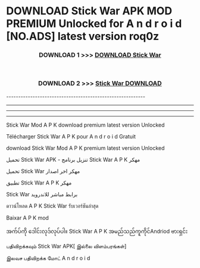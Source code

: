 # DOWNLOAD Stick War  APK MOD PREMIUM Unlocked for A n d r o i d [NO.ADS] latest version roq0z 



<div align="center">

<h3>DOWNLOAD 1 >>> <a href="https://getmod2.web.app/?judul=Stick War ">DOWNLOAD Stick War </a></h3><br>

<h3>DOWNLOAD 2 >>> <a href="https://getmod2.web.app/?judul=Stick War ">Stick War  DOWNLOAD </a></h3>

</div>
----------------------------------------------------------

----------------------------------------------------------

----------------------------------------------------------

----------------------------------------------------------

Stick War  Mod A P K download premium latest version Unlocked

Télécharger Stick War  A P K pour A n d r o i d Gratuit

download Stick War  Mod A P K premium latest version Unlocked

تحميل Stick War  APK - تنزيل برنامج Stick War  A P K مهكر

تحميل Stick War  مهكر اخر اصدار

تطبيق Stick War  A P K مهكر

Stick War  برابط مباشر للاندرويد

ดาวน์โหลด A P K Stick War  รับเวอร์ชันล่าสุด

Baixar A P K mod

အက်ပ်ကို ဒေါင်းလုဒ်လုပ်ပါ။ Stick War  A P K အမည်သည်ကူကိုင်Andriod ဗားရှင်း

பதிவிறக்கவும் Stick War  APK[ இல்லை விளம்பரங்கள்] 
 
இலவச பதிவிறக்க மோட் A n d r o i d



